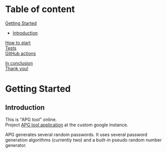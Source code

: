 # Table of content

[Getting Started](#getting_started)
- [Introduction](#introduction)

[How to start](#how_to_start)  
[Tests](#tests)  
[GitHub actions](#github_actions)

[In conclusion](#in_conclusion)  
[Thank you!](#thank_you)

# <a name="getting_started">Getting Started</a>

## <a name="introduction">Introduction</a>
This is "APG tool" online.  
Project [APG tool application](http://34.145.240.68/) at the custom google instance.  

APG generates several random passwords. 
It uses several password generation algorithms (currently two) and a built-in pseudo random number generator.
